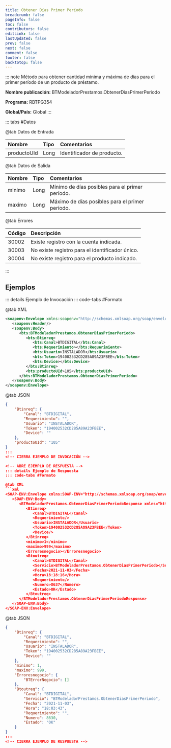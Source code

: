 ```yaml
---
title: Obtener Días Primer Período
breadcrumb: false
pageInfo: false
toc: false
contributors: false
editLink: false
lastUpdated: false
prev: false
next: false
comment: false
footer: false
backtotop: false
---
```


<!-- ABRE DATOS DEL MÉTODO -->
::: note Método para obtener cantidad mínima y máxima de días para el primer período de un producto de préstamo.

**Nombre publicación:** BTModeladorPrestamos.ObtenerDiasPrimerPeriodo

**Programa:** RBTPG354

**Global/País:** Global
:::
<!-- CIERRA DATOS DEL MÉTODO -->

<!-- ABRE TABLA DE DATOS -->
::: tabs #Datos 

@tab Datos de Entrada

Nombre | Tipo | Comentarios
:--------- | :--------- | :---------
productoUId | Long | Identificador de producto.

@tab Datos de Salida

Nombre | Tipo | Comentarios
:--------- | :----------- | :-----------
minimo | Long | Mínimo de días posibles para el primer período.
maximo | Long | Máximo de días posibles para el primer período.

@tab Errores

Código | Descripción
:--------- | :-----------
30002 | Existe registro con la cuenta indicada.
30003 | No existe registro para el identificador único.
30004 | No existe registro para el producto indicado.
::: 
<!-- CIERRA TABLA DE DATOS -->

## **Ejemplos**

<!-- ABRE EJEMPLO DE INVOCACIÓN -->
::: details Ejemplo de Invocación 
::: code-tabs #Formato

@tab XML
```xml
<soapenv:Envelope xmlns:soapenv="http://schemas.xmlsoap.org/soap/envelope/" xmlns:bts="http://uy.com.dlya.bantotal/BTSOA/">
   <soapenv:Header/>
   <soapenv:Body>
      <bts:BTModeladorPrestamos.ObtenerDiasPrimerPeriodo>
         <bts:Btinreq>
            <bts:Canal>BTDIGITAL</bts:Canal>
            <bts:Requerimiento></bts:Requerimiento>
            <bts:Usuario>INSTALADOR</bts:Usuario>
            <bts:Token>194002532CD285A89A23FBEE</bts:Token>
            <bts:Device></bts:Device>
         </bts:Btinreq>
         <bts:productoUId>105</bts:productoUId>
      </bts:BTModeladorPrestamos.ObtenerDiasPrimerPeriodo>
   </soapenv:Body>
</soapenv:Envelope>
```

@tab JSON
```json
{
    "Btinreq": {
        "Canal": "BTDIGITAL",
        "Requerimiento": "",
        "Usuario": "INSTALADOR",
        "Token": "194002532CD285A89A23FBEE",
        "Device": ""
    },
    "productoUId": "105"
}
:::
<!-- CIERRA EJEMPLO DE INVOCACIÓN -->

<!-- ABRE EJEMPLO DE RESPUESTA -->
::: details Ejemplo de Respuesta 
::: code-tabs #Formato

@tab XML
```xml
<SOAP-ENV:Envelope xmlns:SOAP-ENV="http://schemas.xmlsoap.org/soap/envelope/" xmlns:xsd="http://www.w3.org/2001/XMLSchema" xmlns:SOAP-ENC="http://schemas.xmlsoap.org/soap/encoding/" xmlns:xsi="http://www.w3.org/2001/XMLSchema-instance">
   <SOAP-ENV:Body>
      <BTModeladorPrestamos.ObtenerDiasPrimerPeriodoResponse xmlns="http://uy.com.dlya.bantotal/BTSOA/">
         <Btinreq>
            <Canal>BTDIGITAL</Canal>
            <Requerimiento/>
            <Usuario>INSTALADOR</Usuario>
            <Token>194002532CD285A89A23FBEE</Token>
            <Device/>
         </Btinreq>
         <minimo>1</minimo>
         <maximo>999</maximo>
         <Erroresnegocio></Erroresnegocio>
         <Btoutreq>
            <Canal>BTDIGITAL</Canal>
            <Servicio>BTModeladorPrestamos.ObtenerDiasPrimerPeriodo</Servicio>
            <Fecha>2021-11-03</Fecha>
            <Hora>18:18:16</Hora>
            <Requerimiento/>
            <Numero>8637</Numero>
            <Estado>OK</Estado>
         </Btoutreq>
      </BTModeladorPrestamos.ObtenerDiasPrimerPeriodoResponse>
   </SOAP-ENV:Body>
</SOAP-ENV:Envelope>
```

@tab JSON
```json
{
    "Btinreq": {
        "Canal": "BTDIGITAL",
        "Requerimiento": "",
        "Usuario": "INSTALADOR",
        "Token": "194002532CD285A89A23FBEE",
        "Device": ""
    },
    "minimo": 1,
    "maximo": 999,
    "Erroresnegocio": {
        "BTErrorNegocio": []
    },
    "Btoutreq": {
        "Canal": "BTDIGITAL",
        "Servicio": "BTModeladorPrestamos.ObtenerDiasPrimerPeriodo",
        "Fecha": "2021-11-03",
        "Hora": "18:03:43",
        "Requerimiento": "",
        "Numero": 8630,
        "Estado": "OK"
    }
}
::: 
<!-- CIERRA EJEMPLO DE RESPUESTA -->